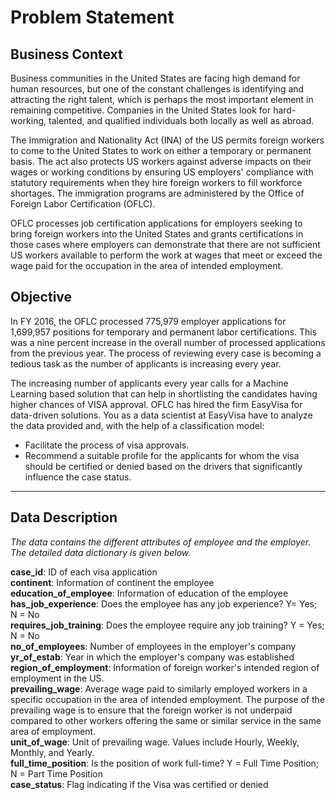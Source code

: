 # Problem Statement

## Business Context
Business communities in the United States are facing high demand for human resources, but one of the constant challenges is identifying and attracting the right talent, which is perhaps the most important element in remaining competitive. Companies in the United States look for hard-working, talented, and qualified individuals both locally as well as abroad.

The Immigration and Nationality Act (INA) of the US permits foreign workers to come to the United States to work on either a temporary or permanent basis. The act also protects US workers against adverse impacts on their wages or working conditions by ensuring US employers' compliance with statutory requirements when they hire foreign workers to fill workforce shortages. The immigration programs are administered by the Office of Foreign Labor Certification (OFLC).

OFLC processes job certification applications for employers seeking to bring foreign workers into the United States and grants certifications in those cases where employers can demonstrate that there are not sufficient US workers available to perform the work at wages that meet or exceed the wage paid for the occupation in the area of intended employment.

## Objective
In FY 2016, the OFLC processed 775,979 employer applications for 1,699,957 positions for temporary and permanent labor certifications. This was a nine percent increase in the overall number of processed applications from the previous year. The process of reviewing every case is becoming a tedious task as the number of applicants is increasing every year.

The increasing number of applicants every year calls for a Machine Learning based solution that can help in shortlisting the candidates having higher chances of VISA approval. OFLC has hired the firm EasyVisa for data-driven solutions. You as a data scientist at EasyVisa have to analyze the data provided and, with the help of a classification model:

* Facilitate the process of visa approvals.
* Recommend a suitable profile for the applicants for whom the visa should be certified or denied based on the drivers that significantly influence the case status.

---

## Data Description
_The data contains the different attributes of employee and the employer. The detailed data dictionary is given below._

__case_id__: ID of each visa application \
__continent__: Information of continent the employee \
__education_of_employee__: Information of education of the employee \
__has_job_experience__: Does the employee has any job experience? Y= Yes; N = No \
__requires_job_training__: Does the employee require any job training? Y = Yes; N = No \
__no_of_employees__: Number of employees in the employer's company \
__yr_of_estab__: Year in which the employer's company was established \
__region_of_employment__: Information of foreign worker's intended region of employment in the US. \
__prevailing_wage__: Average wage paid to similarly employed workers in a specific occupation in the area of intended employment. The purpose of the prevailing wage is to ensure that the foreign worker is not underpaid compared to other workers offering the same or similar service in the same area of employment. \
__unit_of_wage__: Unit of prevailing wage. Values include Hourly, Weekly, Monthly, and Yearly. \
__full_time_position__: Is the position of work full-time? Y = Full Time Position; N = Part Time Position \
__case_status__: Flag indicating if the Visa was certified or denied